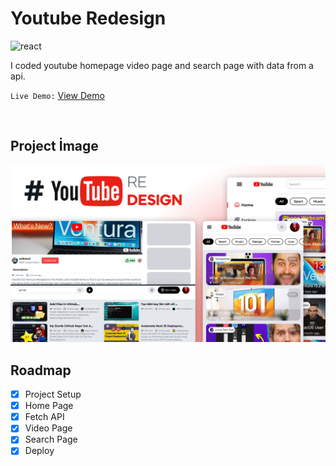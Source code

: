 # **Youtube Redesign**


![react](https://img.shields.io/badge/React-20232A?style=for-the-badge&logo=react&logoColor=61DAFB)

I coded youtube homepage video page and search page with data from a api.

`Live Demo:` [View Demo](https://azateser.github.io/15-React-Project/9.%20Youtube%20Redesign/Live/)

<br>

## Project İmage


![youtube-redesihn](../0.%20projectImages/9-youtube-redesign.png)


## Roadmap

- [x] Project Setup <br />
- [x] Home Page <br />
- [x] Fetch API <br />
- [x] Video Page <br />
- [x] Search Page <br />
- [x] Deploy <br />
